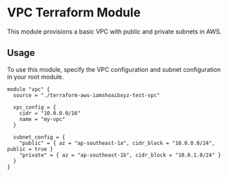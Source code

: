 # VPC Terraform Module

This module provisions a basic VPC with public and private subnets in AWS.

## Usage

To use this module, specify the VPC configuration and subnet configuration in your root module.

```hcl
module "vpc" {
  source = "./terraform-aws-iamshoaibxyz-test-vpc"
  
  vpc_config = {
    cidr = "10.0.0.0/16"
    name = "my-vpc"
  }
  
  subnet_config = {
    "public" = { az = "ap-southeast-1a", cidr_block = "10.0.0.0/24", public = true }
    "private" = { az = "ap-southeast-1b", cidr_block = "10.0.1.0/24" }
  }
}
